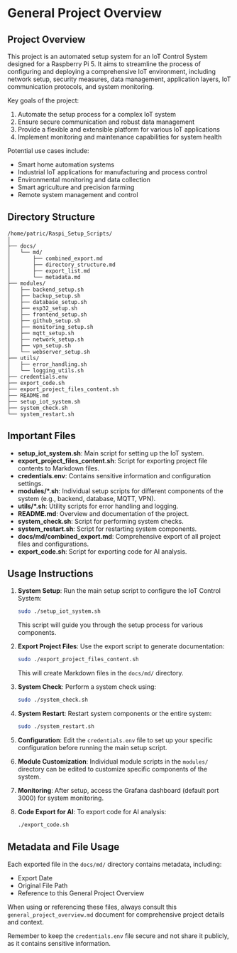 # General Project Overview

## Project Overview

This project is an automated setup system for an IoT Control System designed for a Raspberry Pi 5. It aims to streamline the process of configuring and deploying a comprehensive IoT environment, including network setup, security measures, data management, application layers, IoT communication protocols, and system monitoring.

Key goals of the project:
1. Automate the setup process for a complex IoT system
2. Ensure secure communication and robust data management
3. Provide a flexible and extensible platform for various IoT applications
4. Implement monitoring and maintenance capabilities for system health

Potential use cases include:
- Smart home automation systems
- Industrial IoT applications for manufacturing and process control
- Environmental monitoring and data collection
- Smart agriculture and precision farming
- Remote system management and control

## Directory Structure

```
/home/patric/Raspi_Setup_Scripts/
│
├── docs/
│   └── md/
│       ├── combined_export.md
│       ├── directory_structure.md
│       ├── export_list.md
│       └── metadata.md
├── modules/
│   ├── backend_setup.sh
│   ├── backup_setup.sh
│   ├── database_setup.sh
│   ├── esp32_setup.sh
│   ├── frontend_setup.sh
│   ├── github_setup.sh
│   ├── monitoring_setup.sh
│   ├── mqtt_setup.sh
│   ├── network_setup.sh
│   ├── vpn_setup.sh
│   └── webserver_setup.sh
├── utils/
│   ├── error_handling.sh
│   └── logging_utils.sh
├── credentials.env
├── export_code.sh
├── export_project_files_content.sh
├── README.md
├── setup_iot_system.sh
├── system_check.sh
└── system_restart.sh
```

## Important Files

- **setup_iot_system.sh**: Main script for setting up the IoT system.
- **export_project_files_content.sh**: Script for exporting project file contents to Markdown files.
- **credentials.env**: Contains sensitive information and configuration settings.
- **modules/*.sh**: Individual setup scripts for different components of the system (e.g., backend, database, MQTT, VPN).
- **utils/*.sh**: Utility scripts for error handling and logging.
- **README.md**: Overview and documentation of the project.
- **system_check.sh**: Script for performing system checks.
- **system_restart.sh**: Script for restarting system components.
- **docs/md/combined_export.md**: Comprehensive export of all project files and configurations.
- **export_code.sh**: Script for exporting code for AI analysis.

## Usage Instructions

1. **System Setup**: Run the main setup script to configure the IoT Control System:
   ```bash
   sudo ./setup_iot_system.sh
   ```
   This script will guide you through the setup process for various components.

2. **Export Project Files**: Use the export script to generate documentation:
   ```bash
   sudo ./export_project_files_content.sh
   ```
   This will create Markdown files in the `docs/md/` directory.

3. **System Check**: Perform a system check using:
   ```bash
   sudo ./system_check.sh
   ```

4. **System Restart**: Restart system components or the entire system:
   ```bash
   sudo ./system_restart.sh
   ```

5. **Configuration**: Edit the `credentials.env` file to set up your specific configuration before running the main setup script.

6. **Module Customization**: Individual module scripts in the `modules/` directory can be edited to customize specific components of the system.

7. **Monitoring**: After setup, access the Grafana dashboard (default port 3000) for system monitoring.

8. **Code Export for AI**: To export code for AI analysis:
   ```bash
   ./export_code.sh
   ```

## Metadata and File Usage

Each exported file in the `docs/md/` directory contains metadata, including:
- Export Date
- Original File Path
- Reference to this General Project Overview

When using or referencing these files, always consult this `general_project_overview.md` document for comprehensive project details and context.

Remember to keep the `credentials.env` file secure and not share it publicly, as it contains sensitive information.